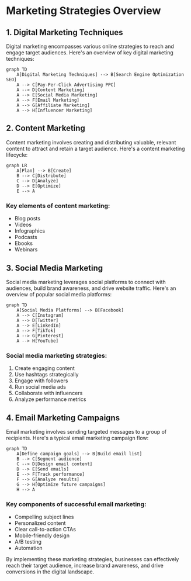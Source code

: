 # Marketing Strategies Overview

## 1. Digital Marketing Techniques

Digital marketing encompasses various online strategies to reach and engage target audiences. Here's an overview of key digital marketing techniques:

```mermaid
graph TD
    A[Digital Marketing Techniques] --> B[Search Engine Optimization SEO]
    A --> C[Pay-Per-Click Advertising PPC]
    A --> D[Content Marketing]
    A --> E[Social Media Marketing]
    A --> F[Email Marketing]
    A --> G[Affiliate Marketing]
    A --> H[Influencer Marketing]
```

## 2. Content Marketing

Content marketing involves creating and distributing valuable, relevant content to attract and retain a target audience. Here's a content marketing lifecycle:

```mermaid
graph LR
    A[Plan] --> B[Create]
    B --> C[Distribute]
    C --> D[Analyze]
    D --> E[Optimize]
    E --> A
```

### Key elements of content marketing:
- Blog posts
- Videos
- Infographics
- Podcasts
- Ebooks
- Webinars

## 3. Social Media Marketing

Social media marketing leverages social platforms to connect with audiences, build brand awareness, and drive website traffic. Here's an overview of popular social media platforms:

```mermaid
graph TD
    A[Social Media Platforms] --> B[Facebook]
    A --> C[Instagram]
    A --> D[Twitter]
    A --> E[LinkedIn]
    A --> F[TikTok]
    A --> G[Pinterest]
    A --> H[YouTube]
```

### Social media marketing strategies:
1. Create engaging content
2. Use hashtags strategically
3. Engage with followers
4. Run social media ads
5. Collaborate with influencers
6. Analyze performance metrics

## 4. Email Marketing Campaigns

Email marketing involves sending targeted messages to a group of recipients. Here's a typical email marketing campaign flow:

```mermaid
graph TD
    A[Define campaign goals] --> B[Build email list]
    B --> C[Segment audience]
    C --> D[Design email content]
    D --> E[Send emails]
    E --> F[Track performance]
    F --> G[Analyze results]
    G --> H[Optimize future campaigns]
    H --> A
```

### Key components of successful email marketing:
- Compelling subject lines
- Personalized content
- Clear call-to-action CTAs
- Mobile-friendly design
- A/B testing
- Automation

By implementing these marketing strategies, businesses can effectively reach their target audience, increase brand awareness, and drive conversions in the digital landscape.
